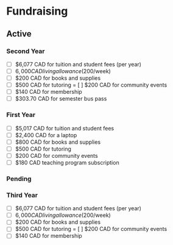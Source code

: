 # Fundraising
## Active
### Second Year
- [ ] $6,077 CAD for tuition and student fees (per year)
- [ ] $6,000 CAD living allowance ($200/week)
- [ ] $200 CAD for books and supplies
- [ ] $500 CAD for tutoring
= [ ] $200 CAD for community events
- [ ] $140 CAD for membership
- [ ] $303.70 CAD for semester bus pass
### First Year
- [ ] $5,017 CAD for tuition and student fees
- [ ] $2,400 CAD for a laptop
- [ ] $800 CAD for books and supplies
- [ ] $500 CAD for tutoring
- [ ] $200 CAD for community events
- [ ] $180 CAD teaching program subscription
### Pending
### Third Year
- [ ] $6,077 CAD for tuition and student fees (per year)
- [ ] $6,000 CAD living allowance ($200/week)
- [ ] $200 CAD for books and supplies
- [ ] $500 CAD for tutoring
= [ ] $200 CAD for community events
- [ ] $140 CAD for membership
